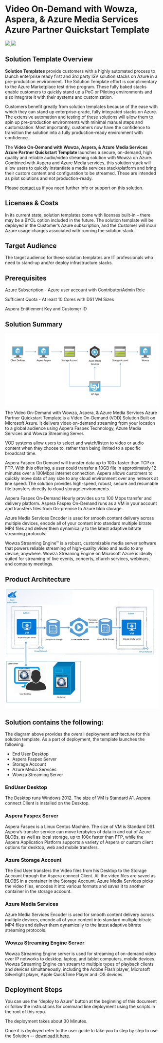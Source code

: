 
# Video On-Demand with Wowza, Aspera, & Azure Media Services Azure Partner Quickstart Template
<a href="https://portal.azure.com/#create/Microsoft.Template/uri/https%3A%2F%2Fraw.githubusercontent.com%2FTVDKoni%2Fazure-quickstart-templates%2Fmaster%2Fvod-aspera-wowza-azuremediaservices%2Fazuredeploy.json" target="_blank">
<img src="http://azuredeploy.net/deploybutton.png"/>
</a>
<a href="http://armviz.io/#/?load=https%3A%2F%2Fraw.githubusercontent.com%2FTVDKoni%2Fazure-quickstart-templates%2Fmaster%2Fvod-aspera-wowza-azuremediaservices%2Fazuredeploy.json" target="_blank">
<img src="http://armviz.io/visualizebutton.png"/>
</a>

## Solution Template Overview

**Solution Templates** provide customers with a highly automated process to launch enterprise ready first and 3rd party ISV solution stacks on Azure in a pre-production environment. The Solution Template effort is complimentary to the Azure Marketplace test drive program. These fully baked stacks enable customers to quickly stand up a PoC or Piloting environments and also integrate it with their systems and customization.

Customers benefit greatly from solution templates because of the ease with which they can stand up enterprise-grade, fully integrated stacks on Azure. The extensive automation and testing of these solutions will allow them to spin up pre-production environments with minimal manual steps and customization. Most importantly, customers now have the confidence to transition the solution into a fully production-ready environment with confidence.

The **Video On-Demand with Wowza, Aspera, & Azure Media Services Azure Partner Quickstart Template** launches a secure, on-demand, high quality and reliable audio/video streaming solution with Wowza on Azure. Combined with Aspera and Azure Media services, this solution stack will allow users to quickly instantiate a media services stack/platform and bring their custom content and configuration to be streamed. These are intended as pilot solutions and not production-ready.

Please [contact us](azuremarketplace@sysgain.com) if you need further info or support on this solution.

## Licenses & Costs

In its current state, solution templates come with licenses built-in – there may be a BYOL option included in the future. The solution template will be deployed in the Customer’s Azure subscription, and the Customer will incur Azure usage charges associated with running the solution stack.

## Target Audience

The target audience for these solution templates are IT professionals who need to stand-up and/or deploy infrastructure stacks.

## Prerequisites

Azure Subscription - Azure user account with Contributor/Admin Role

Sufficient Quota - At least 10 Cores with DS1 VM Sizes

Aspera Entitlement Key and Customer ID

## Solution Summary
![Solution Summary](https://github.com/sysgain/azurequickstarts/blob/vcherukuri-patch-3/VOD-Aspera-Wowza-AzureMediaServices/Images/wowza.png?raw=true)

The Video On-Demand with Wowza, Aspera, & Azure Media Services Azure Partner Quickstart Template is a Video On-Demand (VOD) Solution Built on Microsoft Azure. It delivers video on-demand streaming from your location to a global audience using Aspera Faspex Technology, Azure Media Services and Wowza Streaming Server. 

VOD systems allow users to select and watch/listen to video or audio content when they choose to, rather than being limited to a specific broadcast time. 

Aspera Faspex On Demand will transfer data up to 100x faster than TCP or FTP. With this offering, a user could transfer a 10GB file in approximately 12 minutes over a 100Mbps internet connection.  Aspera allows customers to quickly move data of any size to any cloud environment over any network at line speed. The solution provides high-speed, robust, secure and resumable file transfers directly to cloud storage environments.

Aspera Faspex On-Demand Hourly provides up to 100 Mbps transfer and delivery platform. Aspera Faspex On-Demand runs as a VM in your account and transfers files from On-premise to Azure blob storage.

Azure Media Services Encoder is used for smooth content delivery across multiple devices, encode all of your content into standard multiple bitrate MP4 files and deliver them dynamically to the latest adaptive bitrate streaming protocols.

Wowza Streaming Engine™ is a robust, customizable media server software that powers reliable streaming of high-quality video and audio to any device, anywhere. Wowza Streaming Engine on Microsoft Azure is ideally suited for streaming of live events, concerts, church services, webinars, and company meetings. 

## Product Architecture

![Product Architecture](https://github.com/sysgain/P2Pimages/blob/P2Pimages/wowza%20p2p%20Architecture.jpg?raw=true)

## Solution contains the following:

The diagram above provides the overall deployment architecture for this solution template.
As a part of deployment, the template launches the following:

- End User Desktop
- Aspera Faspex Server
- Storage Account
- Azure Media Services
- Wowza Streaming Server

### EndUser Desktop

The Desktop runs Windows 2012. The size of VM is Standard A1. Aspera connect Client is installed on the Desktop.

### Aspera Faspex Server

Aspera Faspex is a Linux Centos Machine. The size of VM is Standard DS1. Aspera’s transfer service can move terabytes of data in and out of Azure BLOBs, as well as local storage, up to 100x faster than FTP, while the Aspera Application Platform supports a variety of Aspera or custom client options for desktop, web and mobile transfers.

### Azure Storage Account

The End User transfers the Video files from his Desktop to the Storage Account through the Aspera connect Client. All the video files are saved as BLOBS in a container in the Storage Account. Azure Media Services picks the video files, encodes it into various formats and saves it to another container in the storage account.

### Azure Media Services

Azure Media Services Encoder is used for smooth content delivery across multiple devices, encode all of your content into standard multiple bitrate MP4 files and deliver them dynamically to the latest adaptive bitrate streaming protocols.

### Wowza Streaming Engine Server
Wowza Streaming Engine server is used for streaming of on-demand video over IP networks to desktop, laptop, and tablet computers, mobile devices. Wowza Streaming Engine can stream to multiple types of playback clients and devices simultaneously, including the Adobe Flash player, Microsoft Silverlight player, Apple QuickTime Player and iOS devices.

## Deployment Steps

You can use the “deploy to Azure” button at the beginning of this document or follow the instructions for command line deployment using the scripts in the root of this repo.

The deployment takes about 30 Minutes.

Once it is deployed refer to the user guide to take you to step by step to use the Solution -- [download it here](https://github.com/sysgain/Ignite2016-HandsOnLabs/blob/master/HOL%20Video%20on%20Demand%20Services%20with%20Aspera%20Wowza%20Streaming%20Engine%20and%20Azure%20Media%20Services.pdf).
